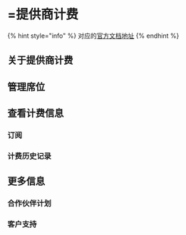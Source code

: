 # =提供商计费

{% hint style="info" %}
对应的[官方文档地址](https://bitwarden.com/help/provider-billing/)
{% endhint %}

## 关于提供商计费 <a href="#about-provider-billing" id="about-provider-billing"></a>

## 管理席位 <a href="#manage-seats" id="manage-seats"></a>

## 查看计费信息 <a href="#view-billing-information" id="view-billing-information"></a>

### 订阅 <a href="#subscription" id="subscription"></a>

### 计费历史记录 <a href="#billing-history" id="billing-history"></a>

## 更多信息 <a href="#more-information" id="more-information"></a>

### 合作伙伴计划 <a href="#partner-program" id="partner-program"></a>

### 客户支持 <a href="#customer-support" id="customer-support"></a>
